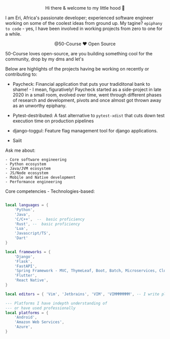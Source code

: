 <div style='text-align: center;'>
Hi there & welcome to my little hood 👋
</div>

I am Eri, Africa's passionate developer; experienced software engineer working on some of the coolest ideas from ground up. My tagine? `epiphany to code` - yes,
I have been involved in working projects from zero to one for a while. 


<div style='text-align: center;'>
@50-Course ❤️ Open Source

</div>

50-Course loves open-source, are you building something cool for the community, drop by my dms and let's 

Below are highlights of the projects having be working on recently or contributing to:

- Paycheck: Financial application that puts your tradiditonal bank to shame! - I mean, figuratively! Paycheck started as a side-project
in late 2020 in a small room, evolved over time, went through different phases of research and development, pivots and once almost got thrown away
as an unworthy epiphany. 

- Pytest-destributed: A fast alternative to `pytest-xdist` that cuts down test execution time on production pipelines

- django-toggul: Feature flag management tool for django applications.

- Saiit


Ask me about:

    - Core software engineering
    - Python ecosystem
    - Java/JVM ecosystem
    - JS/Node ecosystem
    - Mobile and Native development
    - Performance engineering

Core competencies - Technologies-based:

```lua

local languages = {
    'Python',
    'Java',
    'C/C++',  --  basic proficiency
    'Rust', --  basic proficiency
    'Lua',
    'Javascript/TS',
    'Dart'
}

local frameworks = {
    'Django',
    'Flask',
    'FastAPI',
    'Spring Framework - MVC, ThymeLeaf, Boot, Batch, Microservices, Cloud',
    'Flutter',
    'React Native',
}

local editors = { 'Vim', 'Jetbrains', 'VIM', 'VIMMMMMMM', -- I write plugins for other editors tho :eyes: }

--- Platforms I have indepth understanding of
--- or have used professionally
local platforms = {
    'Android',
    'Amazon Web Services',
    'Azure',
}

```

<!--
**50-Course/50-Course** is a ✨ _special_ ✨ repository because its `README.md` (this file) appears on your GitHub profile.

Here are some ideas to get you started:

- 🔭 I’m currently working on ...
- 🌱 I’m currently learning ...
- 👯 I’m looking to collaborate on ...
- 🤔 I’m looking for help with ...
- 💬 Ask me about ...
- 📫 How to reach me: ...
- 😄 Pronouns: ...
- ⚡ Fun fact: ...
-->
